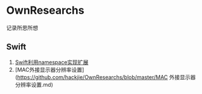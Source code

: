 # OwnResearchs

记录所思所想

## Swift

1. [Swift利用namespace实现扩展](https://github.com/hackjie/OwnResearchs/blob/master/Swift利用namespace实现扩展.md)
2. [MAC外接显示器分辨率设置](https://github.com/hackjie/OwnResearchs/blob/master/MAC 外接显示器分辨率设置.md)


